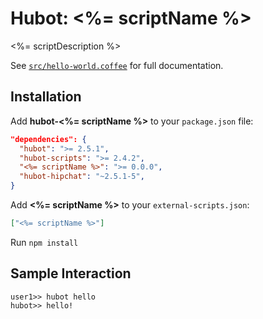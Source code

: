# Hubot: <%= scriptName %>

<%= scriptDescription %>

See [`src/hello-world.coffee`](src/hello-world.coffee) for full documentation.

## Installation

Add **hubot-<%= scriptName %>** to your `package.json` file:

```json
"dependencies": {
  "hubot": ">= 2.5.1",
  "hubot-scripts": ">= 2.4.2",
  "<%= scriptName %>": ">= 0.0.0",
  "hubot-hipchat": "~2.5.1-5",
}
```

Add **<%= scriptName %>** to your `external-scripts.json`:

```json
["<%= scriptName %>"]
```

Run `npm install`

## Sample Interaction

```
user1>> hubot hello
hubot>> hello!
```
